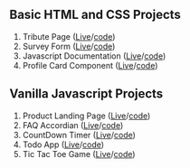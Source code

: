 

## Basic HTML and CSS Projects
1. Tribute Page ([Live](https:///devm75.github.io/Frontend_Projects/HTML&CSS/Tribute_page)/[code](https://github.com/devm75/Frontend_Projects/tree/main/HTML%26CSS/Tribute_page))
2. Survey Form ([Live](https://devm75.github.io/Frontend_Projects/HTML&CSS/Survey_form)/[code](https://github.com/devm75/Frontend_Projects/tree/main/HTML%26CSS/Tribute_page))
3. Javascript Documentation ([Live](https://devm75.github.io/Frontend_Projects/HTML&CSS/JS_doc)/[code](https://github.com/devm75/Frontend_Projects/tree/main/HTML%26CSS/JS_doc))                                                                                   
4. Profile Card Component ([Live](https://devm75.github.io/Frontend_Projects/HTML&CSS/Profile_card)/[code](https://github.com/devm75/Frontend_Projects/tree/main/HTML%26CSS/Profile_card))


## Vanilla Javascript Projects
1. Product Landing Page ([Live](https://devm75.github.io/Frontend_Projects/VanillaJS/Product_landing)/[code](https://github.com/devm75/Frontend_Projects/tree/main/VanillaJS/Product_landing))
2. FAQ Accordian  ([Live](https://devm75.github.io/Frontend_Projects/VanillaJS/FAQ_accordian)/[code](https://github.com/devm75/Frontend_Projects/tree/main/VanillaJS/FAQ_accordian))
3. CountDown Timer ([Live](https://devm75.github.io/Frontend_Projects/VanillaJS/Countdown_timer)/[code](https://github.com/devm75/Frontend_Projects/tree/main/VanillaJS/Countdown_timer))
4. Todo App ([Live](https://devm75.github.io/Frontend_Projects/VanillaJS/Todo_app)/[code](https://github.com/devm75/Frontend_Projects/tree/main/VanillaJS/Todo_app))
5. Tic Tac Toe Game ([Live](https://devm75.github.io/Frontend_Projects/VanillaJS/Tic_tac_toe_game)/[code](https://github.com/devm75/Frontend_Projects/tree/main/VanillaJS/Tic_tac_toe_game))
